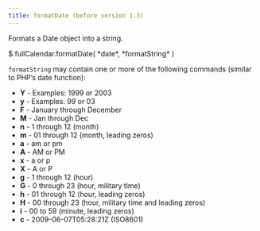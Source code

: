 ```yaml
---
title: formatDate (before version 1.3)
---
```


Formats a Date object into a string.

<div class='spec' markdown='1'>
$.fullCalendar.formatDate( *date*, *formatString* )
</div>

`formatString` may contain one or more of the following commands (similar to PHP’s date function):

- **Y** - Examples: 1999 or 2003
- **y** - Examples: 99 or 03
- **F** - January through December
- **M** - Jan through Dec
- **n** - 1 through 12 (month)
- **m** - 01 through 12 (month, leading zeros)
- **a** - am or pm
- **A** - AM or PM
- **x** - a or p
- **X** - A or P
- **g** - 1 through 12 (hour)
- **G** - 0 through 23 (hour, military time)
- **h** - 01 through 12 (hour, leading zeros)
- **H** - 00 through 23 (hour, military time and leading zeros)
- **i** - 00 to 59 (minute, leading zeros)
- **c** - 2009-06-07T05:28:21Z (ISO8601)
